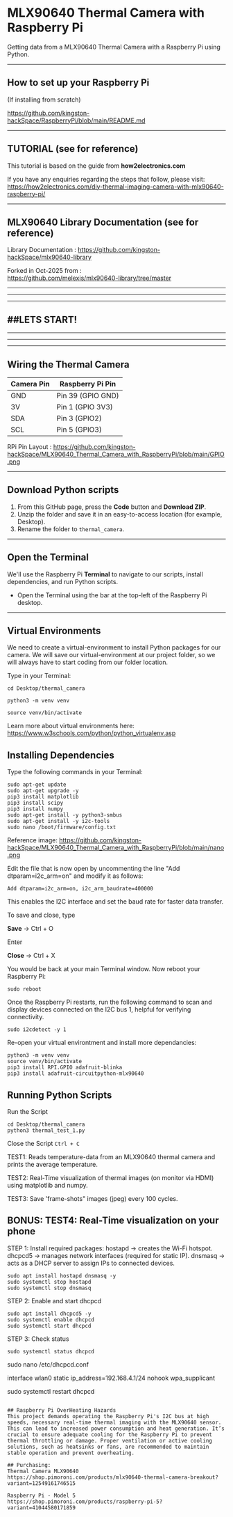# MLX90640 Thermal Camera with Raspberry Pi

Getting data from a MLX90640 Thermal Camera with a Raspberry Pi using Python.

---

## How to set up your Raspberry Pi 
(If installing from scratch)

https://github.com/kingston-hackSpace/RaspberryPi/blob/main/README.md

---
## TUTORIAL (see for reference)
This tutorial is based on the guide from **how2electronics.com**

If you have any enquiries regarding the steps that follow, please visit:
https://how2electronics.com/diy-thermal-imaging-camera-with-mlx90640-raspberry-pi/

---
## MLX90640 Library Documentation (see for reference)

Library Documentation : 
https://github.com/kingston-hackSpace/mlx90640-library 

Forked in Oct-2025 from :  
https://github.com/melexis/mlx90640-library/tree/master 


-------------------------------------
-------------------------------------
-------------------------------------
##LETS START! 
-------------------------------------
-------------------------------------
-------------------------------------
-------------------------------------


## Wiring the Thermal Camera

| Camera Pin | Raspberry Pi Pin |
|------------|----------------|
| GND        | Pin 39 (GPIO GND) |
| 3V         | Pin 1 (GPIO 3V3) |
| SDA        | Pin 3 (GPIO2) |
| SCL        | Pin 5 (GPIO3) |

RPi Pin Layout : https://github.com/kingston-hackSpace/MLX90640_Thermal_Camera_with_RaspberryPi/blob/main/GPIO.png 

---
## Download Python scripts

1. From this GitHub page, press the **Code** button and **Download ZIP**.
2. Unzip the folder and save it in an easy-to-access location (for example, Desktop).
3. Rename the folder to `thermal_camera`.

---

## Open the Terminal

We'll use the Raspberry Pi **Terminal** to navigate to our scripts, install dependencies, and run Python scripts.

- Open the Terminal using the bar at the top-left of the Raspberry Pi desktop.


---

## Virtual Environments

We need to create a virtual-environment to install Python packages for our camera. 
We will save our virtual-environment at our project folder, so we will always have to start coding from our folder location.

Type in your Terminal:

`cd Desktop/thermal_camera`

` python3 -m venv venv `

` source venv/bin/activate `

Learn more about virtual environments here:
https://www.w3schools.com/python/python_virtualenv.asp

## Installing Dependencies

Type the following commands in your Terminal:

```
sudo apt-get update
sudo apt-get upgrade -y   
pip3 install matplotlib
pip3 install scipy
pip3 install numpy
sudo apt-get install -y python3-smbus
sudo apt-get install -y i2c-tools
sudo nano /boot/firmware/config.txt
```

Reference image: https://github.com/kingston-hackSpace/MLX90640_Thermal_Camera_with_RaspberryPi/blob/main/nano.png

Edit the file that is now open by uncommenting the line "Add dtparam=i2c_arm=on" and modify it as follows:
  
  `Add dtparam=i2c_arm=on, i2c_arm_baudrate=400000 `
  
This enables the I2C interface and set the baud rate for faster data transfer.

To save and close, type

**Save** -> Ctrl + O

Enter

**Close** -> Ctrl + X

You would be back at your main Terminal window. 
Now reboot your Raspberry Pi:

` sudo reboot `

Once the Raspberry Pi restarts, run the following command to scan and display devices connected on the I2C bus 1, helpful for verifying connectivity.

`sudo i2cdetect -y 1`

Re-open your virtual environtment and install more dependancies:

```
python3 -m venv venv
source venv/bin/activate
pip3 install RPI.GPIO adafruit-blinka
pip3 install adafruit-circuitpython-mlx90640
```

## Running Python Scripts

Run the Script
```
cd Desktop/thermal_camera
python3 thermal_test_1.py
```

Close the Script
`Ctrl + C`

TEST1: Reads temperature-data from an MLX90640 thermal camera and prints the average temperature.

TEST2: Real-Time visualization of thermal images (on monitor via HDMI) using matplotlib and numpy.

TEST3: Save 'frame-shots" images (jpeg) every 100 cycles. 


## BONUS: TEST4: Real-Time visualization on your phone

STEP 1: Install required packages:
   hostapd → creates the Wi-Fi hotspot.
   dhcpcd5 → manages network interfaces (required for static IP).
   dnsmasq → acts as a DHCP server to assign IPs to connected devices.

```
sudo apt install hostapd dnsmasq -y
sudo systemctl stop hostapd
sudo systemctl stop dnsmasq
```
STEP 2: Enable and start dhcpcd
```
sudo apt install dhcpcd5 -y
sudo systemctl enable dhcpcd
sudo systemctl start dhcpcd
```
STEP 3: Check status

`sudo systemctl status dhcpcd`

sudo nano /etc/dhcpcd.conf

interface wlan0
    static ip_address=192.168.4.1/24
    nohook wpa_supplicant

sudo systemctl restart dhcpcd
```

## Raspberry Pi OverHeating Hazards
This project demands operating the Raspberry Pi's I2C bus at high speeds, necessary real-time thermal imaging with the MLX90640 sensor. This can lead to increased power consumption and heat generation. It’s crucial to ensure adequate cooling for the Raspberry Pi to prevent thermal throttling or damage. Proper ventilation or active cooling solutions, such as heatsinks or fans, are recommended to maintain stable operation and prevent overheating.

## Purchasing: 
Thermal Camera MLX90640
https://shop.pimoroni.com/products/mlx90640-thermal-camera-breakout?variant=12549161746515

Raspberry Pi - Model 5
https://shop.pimoroni.com/products/raspberry-pi-5?variant=41044580171859


